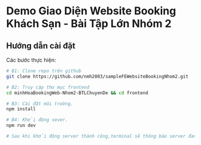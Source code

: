# Demo Giao Diện Website Booking Khách Sạn - Bài Tập Lớn Nhóm 2

## Hướng dẫn cài đặt

Các bước thực hiện:

```sh
# B1: Clone repo trên github
git clone https://github.com/nmh2003/sampleFEWebsiteBookingNhom2.git

# B2: Truy cập thư mục frontend
cd minhHoaBookingWeb-Nhom2-BTLChuyenDe && cd frontend

# B3: Cài đặt môi trường.
npm install

# B4: Khởi động sever.
npm run dev

# Sau khi khởi động server thành công,terminal sẽ thông báo server đang chạy trên url: http://localhost:8080/. Mở url trong trình duyệt là OK.
```
